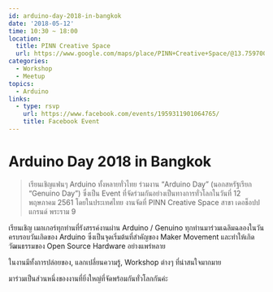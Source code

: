 ```yaml
---
id: arduino-day-2018-in-bangkok
date: '2018-05-12'
time: 10:30 ~ 18:00
location:
  title: PINN Creative Space
  url: https://www.google.com/maps/place/PINN+Creative+Space/@13.7597009,100.5667648,17z/data=!3m1!4b1!4m5!3m4!1s0x30e29e8c7622d085:0xe4943f3c7f49e0d2!8m2!3d13.7596957!4d100.5689535
categories:
  - Workshop
  - Meetup
topics:
  - Arduino
links:
  - type: rsvp
    url: https://www.facebook.com/events/1959311901064765/
    title: Facebook Event
---
```


# Arduino Day 2018 in Bangkok

> เรียนเชิญแฟนๆ Arduino ทั้งหลายทั่วไทย ร่วมงาน “Arduino Day” (นอกสหรัฐเรียก “Genuino Day”) ซึ่งเป็น Event ที่จัดร่วมกันอย่างเป็นทางการทั่วโลกในวันที่ 12 พฤษภาคม 2561 โดยในประเทศไทย งานจัดที่ PINN Creative Space สาขา เดอช็อปป แกรนด์ พระราม 9

เรียนเชิญ เมกเกอร์ทุกท่านที่รังสรรค์งานผ่าน Arduino / Genuino ทุกท่านมาร่วมเฉลิมฉลองในวันครบรอบวันเกิดของ Arduino ซึ่งเป็นจุดเริ่มต้นที่สำคัญของ Maker Movement และทำให้เกิดวัฒนธรรมของ Open Source Hardware อย่างแพร่หลาย

ในงานมีทั้งการปล่อยของ, แลกเปลี่ยนความรู้, Workshop ต่างๆ ที่น่าสนใจมากมาย

มาร่วมเป็นส่วนหนึ่งของงานที่ยิ่งใหญ่ที่จัดพร้อมกันทั่วโลกกันค่ะ
